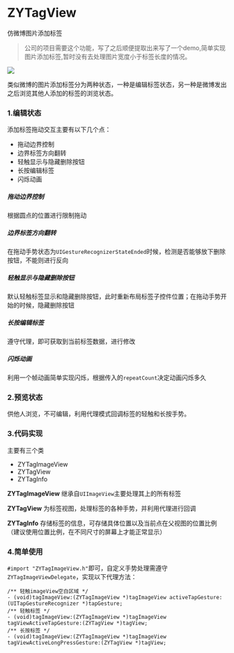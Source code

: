 # ZYTagView
仿微博图片添加标签

>公司的项目需要这个功能，写了之后顺便提取出来写了一个demo,简单实现图片添加标签,暂时没有去处理图片宽度小于标签长度的情况。			

![](https://raw.githubusercontent.com/ripperhe/Resource/master/20161228/tagview.gif)

类似微博的图片添加标签分为两种状态，一种是编辑标签状态，另一种是微博发出之后浏览其他人添加的标签的浏览状态。

### 1.编辑状态

添加标签拖动交互主要有以下几个点：

* 拖动边界控制
* 边界标签方向翻转
* 轻触显示与隐藏删除按钮
* 长按编辑标签
* 闪烁动画

##### 拖动边界控制
根据圆点的位置进行限制拖动

##### 边界标签方向翻转
在拖动手势状态为`UIGestureRecognizerStateEnded`时候，检测是否能够放下删除按钮，不能则进行反向

##### 轻触显示与隐藏删除按钮
默认轻触标签显示和隐藏删除按钮，此时重新布局标签子控件位置；在拖动手势开始的时候，隐藏删除按钮

##### 长按编辑标签
遵守代理，即可获取到当前标签数据，进行修改

##### 闪烁动画
利用一个帧动画简单实现闪烁，根据传入的`repeatCount`决定动画闪烁多久

### 2.预览状态

供他人浏览，不可编辑，利用代理模式回调标签的轻触和长按手势。

### 3.代码实现
主要有三个类

* ZYTagImageView
* ZYTagView
* ZYTagInfo

**ZYTagImageView** 继承自`UIImageView`主要处理其上的所有标签

**ZYTagView** 为标签视图，处理标签的各种手势，并利用代理进行回调

**ZYTagInfo** 存储标签的信息，可存储具体位置以及当前点在父视图的位置比例（建议使用位置比例，在不同尺寸的屏幕上才能正常显示）

### 4.简单使用
`#import "ZYTagImageView.h"`即可，自定义手势处理需遵守`ZYTagImageViewDelegate`，实现以下代理方法：

```objc
/** 轻触imageView空白区域 */
- (void)tagImageView:(ZYTagImageView *)tagImageView activeTapGesture:(UITapGestureRecognizer *)tapGesture;
/** 轻触标签 */
- (void)tagImageView:(ZYTagImageView *)tagImageView tagViewActiveTapGesture:(ZYTagView *)tagView;
/** 长按标签 */
- (void)tagImageView:(ZYTagImageView *)tagImageView tagViewActiveLongPressGesture:(ZYTagView *)tagView;

```
